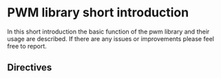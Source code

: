 # PWM library short introduction

In this short introduction the basic function of the pwm library and their usage are described. If there are any issues or improvements please feel free to report.

## Directives